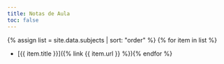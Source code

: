```yaml
---
title: Notas de Aula
toc: false
---
```

{% assign list = site.data.subjects | sort: "order" %}
{% for item in list %}
- [{{ item.title }}]({% link {{ item.url }} %}){% endfor %}
